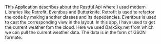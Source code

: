 This Application describes about the Restful Api where I used modern Libraries like Retrofit, Eventbus
and Butterknife. Retrofit is used to refactor the code by making another classes and its depedencies.
Eventbus is used to cast the corresponding view in the layout. In this app, I have used to get the current 
weather fom the cloud. Here we used DarkSky.net from which we can pull the current weather data. The data is
in the form of GSON formate.